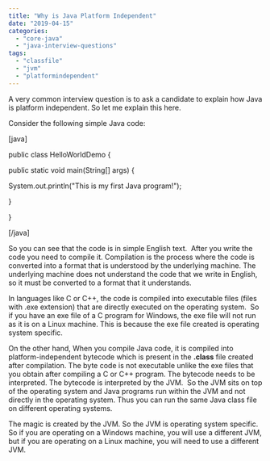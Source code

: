 ```yaml
---
title: "Why is Java Platform Independent"
date: "2019-04-15"
categories: 
  - "core-java"
  - "java-interview-questions"
tags: 
  - "classfile"
  - "jvm"
  - "platformindependent"
---
```


A very common interview question is to ask a candidate to explain how Java is platform independent. So let me explain this here.

Consider the following simple Java code:

\[java\]

public class HelloWorldDemo {

public static void main(String\[\] args) {

System.out.println("This is my first Java program!");

}

}

\[/java\]

So you can see that the code is in simple English text.  After you write the code you need to compile it. Compilation is the process where the code is converted into a format that is understood by the underlying machine. The underlying machine does not understand the code that we write in English, so it must be converted to a format that it understands.

In languages like C or C++, the code is compiled into executable files (files with .exe extension) that are directly executed on the operating system.  So if you have an exe file of a C program for Windows, the exe file will not run as it is on a Linux machine. This is because the exe file created is operating system specific.

On the other hand, When you compile Java code, it is compiled into platform-independent bytecode which is present in the **.class** file created after compilation. The byte code is not executable unlike the exe files that you obtain after compiling a C or C++ program. The bytecode needs to be interpreted. The bytecode is interpreted by the JVM.  So the JVM sits on top of the operating system and Java programs run within the JVM and not directly in the operating system. Thus you can run the same Java class file on different operating systems.

The magic is created by the JVM. So the JVM is operating system specific. So if you are operating on a Windows machine, you will use a different JVM, but if you are operating on a Linux machine, you will need to use a different JVM.
